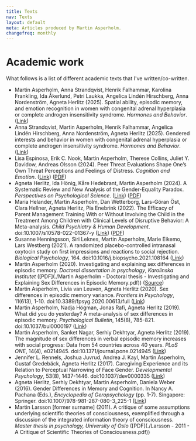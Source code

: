 ```yaml
---
title: Texts
nav: Texts
layout: default
meta: Articles produced by Martin Asperholm.
changefreq: monthly
---
```


# Academic work

What follows is a list of different academic texts that I've written/co-written.

* Martin Asperholm, Anna Strandqvist, Henrik Falhammar, Karolina Frankling, Ida Åkerlund, Petri Laukka, Angelica Lindén Hirschberg, Anna Nordenström, Agneta Herlitz (2025). Spatial ability, episodic memory, and emotion recognition in women with congenital adrenal hyperplasia or complete androgen insensitivity syndrome. *Hormones and Behavior*. ([Link](https://www.sciencedirect.com/science/article/pii/S0018506X2500073X))
* Anna Strandqvist, Martin Asperholm, Henrik Falhammar, Angelica Lindén Hirschberg, Anna Nordenström, Agneta Herlitz (2025). Gendered interests and behavior in women with congenital adrenal hyperplasia or complete androgen insensitivity syndrome. *Hormones and Behavior*. ([Link](https://www.sciencedirect.com/science/article/pii/S0018506X25000741))
* Lisa Espinosa, Erik C. Nook, Martin Asperholm, Therese Collins, Juliet Y. Davidow, Andreas Olsson (2024). Peer Threat Evaluations Shape One’s Own Threat Perceptions and Feelings of Distress. *Cognition and Emotion*. ([Link](https://www.tandfonline.com/doi/full/10.1080/02699931.2024.2417231)) ([PDF](https://www.tandfonline.com/doi/epdf/10.1080/02699931.2024.2417231?needAccess=true))
* Agneta Herlitz, Ida Hönig, Kåre Hedebrant, Martin Asperholm (2024). A Systematic Review and New Analysis of the Gender-Equality Paradox. *Perspectives on Psychological Science*. ([Link](https://doi.org/10.1177/17456916231202685)) ([PDF](https://journals.sagepub.com/doi/epdf/10.1177/17456916231202685))
* Maria Helander, Martin Asperholm, Dan Wetterborg, Lars-Göran Öst, Clara Hellner, Agneta Herlitz, Pia Enebrink (2022). The Efficacy of Parent Management Training With or Without Involving the Child in the Treatment Among Children with Clinical Levels of Disruptive Behavior: A Meta-analysis. *Child Psychiatry & Human Development*. doi:10.1007/s10578-022-01367-y ([Link](https://link.springer.com/article/10.1007/s10578-022-01367-y#citeas)) ([PDF](https://rdcu.be/cQ4du))
* Susanne Henningsson, Siri Leknes, Martin Asperholm, Marie Eikemo, Lars Westberg (2021). A randomized placebo-controlled intranasal oxytocin study on first impressions and reactions to social rejection. *Biological Psychology*, 164. doi:10.1016/j.biopsycho.2021.108164 ([Link](https://www.sciencedirect.com/science/article/pii/S0301051121001575?dgcid=coauthor))
* Martin Asperholm (2020). Investigating and explaining sex differences in episodic memory. *Doctoral dissertation in psychology*, *Karolinska Institutet* ([PDF](./Martin Asperholm - Doctoral thesis - Investigating and Explaining Sex Differences in Episodic Memory.pdf)) ([Source](https://github.com/Speldosa/KI_Doctoral_thesis))
* Martin Asperholm, Livia van Leuven, Agneta Herlitz (2020). Sex differences in episodic memory variance. *Frontiers in Psychology*, 11(613), 1-10. doi:10.3389/fpsyg.2020.00613/full ([Link](https://www.frontiersin.org/articles/10.3389/fpsyg.2020.00613/full))
* Martin Asperholm, Nadja Högman, Jonas Rafi, Agneta Herlitz (2019). What did you do yesterday? A meta-analysis of sex differences in episodic memory. *Psychological Bulletin*, 145(8), 785-821. doi:10.1037/bul0000197 ([Link](https://psycnet.apa.org/record/2019-30401-001?doi=1))
* Martin Asperholm, Sanket Nagar, Serhiy Dekhtyar, Agneta Herlitz (2019). The magnitude of sex differences in verbal episodic memory increases with social progress: Data from 54 countries across 40 years. *PLoS ONE*, 14(4), e0214945. doi:10.1371/journal.pone.0214945 ([Link](https://doi.org/10.1371/journal.pone.0214945))
* Jennifer L. Rennels, Joshua Juvrud, Andrea J. Kayl, Martin Asperholm, Gustaf Gredebäck, Agneta Herlitz (2017). Caregiving Experience and its Relation to Perceptual Narrowing of Face Gender. *Developmental Psychology*, 53(8), 1437-1446. doi:10.1037/dev0000335 ([Link](https://www.ncbi.nlm.nih.gov/pubmed/28594188))
* Agneta Herlitz, Serhiy Dekhtyar, Martin Asperholm, Daniela Weber (2016). Gender Differences in Memory and Cognition. In Nancy A. Pachana (Eds.), *Encyclopedia of Geropsychology* (pp. 1-7). Singapore: Springer. doi:10.1007/978-981-287-080-3_225-1 ([Link](http://link.springer.com/referenceworkentry/10.1007/978-981-287-080-3_225-1))
* Martin Larsson [former surname] (2011). A critique of some assumptions underlying scientific theories of consciousness, exemplified through a discussion of the integrated information theory of consciousness. *Master thesis in psychology, University of Oslo* ([PDF](./Larsson - 2011 - A Critique of Scientific Theories of Consciousness.pdf))
